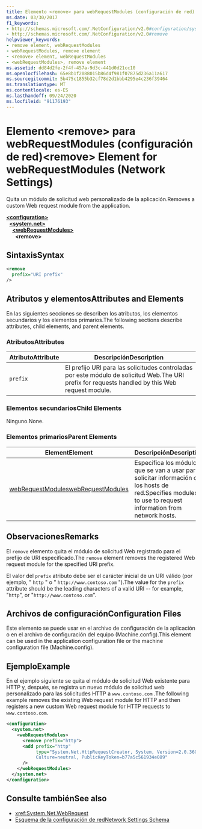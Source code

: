 ```yaml
---
title: Elemento <remove> para webRequestModules (configuración de red)
ms.date: 03/30/2017
f1_keywords:
- http://schemas.microsoft.com/.NetConfiguration/v2.0#configuration/system.net/webRequestModules/remove
- http://schemas.microsoft.com/.NetConfiguration/v2.0#remove
helpviewer_keywords:
- remove element, webRequestModules
- webRequestModules, remove element
- <remove> element, webRequestModules
- <webRequestModules>, remove element
ms.assetid: dd84d2fe-2f4f-457a-9d3c-441d0d21cc10
ms.openlocfilehash: 65e8b1f2088015b86d4f981f07875d236a11a617
ms.sourcegitcommit: 5b475c1855b32cf78d2d1bbb4295e4c236f39464
ms.translationtype: MT
ms.contentlocale: es-ES
ms.lasthandoff: 09/24/2020
ms.locfileid: "91176193"
---
```

# <a name="remove-element-for-webrequestmodules-network-settings"></a><span data-ttu-id="1abaf-102">Elemento \<remove> para webRequestModules (configuración de red)</span><span class="sxs-lookup"><span data-stu-id="1abaf-102">\<remove> Element for webRequestModules (Network Settings)</span></span>

<span data-ttu-id="1abaf-103">Quita un módulo de solicitud web personalizado de la aplicación.</span><span class="sxs-lookup"><span data-stu-id="1abaf-103">Removes a custom Web request module from the application.</span></span>  
  
[**\<configuration>**](../configuration-element.md)\
&nbsp;&nbsp;[**\<system.net>**](system-net-element-network-settings.md)\
&nbsp;&nbsp;&nbsp;&nbsp;[**\<webRequestModules>**](webrequestmodules-element-network-settings.md)\
&nbsp;&nbsp;&nbsp;&nbsp;&nbsp;&nbsp;**\<remove>**
  
## <a name="syntax"></a><span data-ttu-id="1abaf-104">Sintaxis</span><span class="sxs-lookup"><span data-stu-id="1abaf-104">Syntax</span></span>  
  
```xml  
<remove
  prefix="URI prefix"
/>  
```  
  
## <a name="attributes-and-elements"></a><span data-ttu-id="1abaf-105">Atributos y elementos</span><span class="sxs-lookup"><span data-stu-id="1abaf-105">Attributes and Elements</span></span>  

 <span data-ttu-id="1abaf-106">En las siguientes secciones se describen los atributos, los elementos secundarios y los elementos primarios.</span><span class="sxs-lookup"><span data-stu-id="1abaf-106">The following sections describe attributes, child elements, and parent elements.</span></span>  
  
### <a name="attributes"></a><span data-ttu-id="1abaf-107">Atributos</span><span class="sxs-lookup"><span data-stu-id="1abaf-107">Attributes</span></span>  
  
|<span data-ttu-id="1abaf-108">**Atributo**</span><span class="sxs-lookup"><span data-stu-id="1abaf-108">**Attribute**</span></span>|<span data-ttu-id="1abaf-109">**Descripción**</span><span class="sxs-lookup"><span data-stu-id="1abaf-109">**Description**</span></span>|  
|-------------------|---------------------|  
|`prefix`|<span data-ttu-id="1abaf-110">El prefijo URI para las solicitudes controladas por este módulo de solicitud Web.</span><span class="sxs-lookup"><span data-stu-id="1abaf-110">The URI prefix for requests handled by this Web request module.</span></span>|  
  
### <a name="child-elements"></a><span data-ttu-id="1abaf-111">Elementos secundarios</span><span class="sxs-lookup"><span data-stu-id="1abaf-111">Child Elements</span></span>  

 <span data-ttu-id="1abaf-112">Ninguno.</span><span class="sxs-lookup"><span data-stu-id="1abaf-112">None.</span></span>  
  
### <a name="parent-elements"></a><span data-ttu-id="1abaf-113">Elementos primarios</span><span class="sxs-lookup"><span data-stu-id="1abaf-113">Parent Elements</span></span>  
  
|<span data-ttu-id="1abaf-114">**Element**</span><span class="sxs-lookup"><span data-stu-id="1abaf-114">**Element**</span></span>|<span data-ttu-id="1abaf-115">**Descripción**</span><span class="sxs-lookup"><span data-stu-id="1abaf-115">**Description**</span></span>|  
|-----------------|---------------------|  
|[<span data-ttu-id="1abaf-116">webRequestModules</span><span class="sxs-lookup"><span data-stu-id="1abaf-116">webRequestModules</span></span>](webrequestmodules-element-network-settings.md)|<span data-ttu-id="1abaf-117">Especifica los módulos que se van a usar para solicitar información de los hosts de red.</span><span class="sxs-lookup"><span data-stu-id="1abaf-117">Specifies modules to use to request information from network hosts.</span></span>|  
  
## <a name="remarks"></a><span data-ttu-id="1abaf-118">Observaciones</span><span class="sxs-lookup"><span data-stu-id="1abaf-118">Remarks</span></span>  

 <span data-ttu-id="1abaf-119">El `remove` elemento quita el módulo de solicitud Web registrado para el prefijo de URI especificado.</span><span class="sxs-lookup"><span data-stu-id="1abaf-119">The `remove` element removes the registered Web request module for the specified URI prefix.</span></span>  
  
 <span data-ttu-id="1abaf-120">El valor del `prefix` atributo debe ser el carácter inicial de un URI válido (por ejemplo, " `http` " o " `http://www.contoso.com` ").</span><span class="sxs-lookup"><span data-stu-id="1abaf-120">The value for the `prefix` attribute should be the leading characters of a valid URI -- for example, "`http`", or "`http://www.contoso.com`".</span></span>  
  
## <a name="configuration-files"></a><span data-ttu-id="1abaf-121">Archivos de configuración</span><span class="sxs-lookup"><span data-stu-id="1abaf-121">Configuration Files</span></span>  

 <span data-ttu-id="1abaf-122">Este elemento se puede usar en el archivo de configuración de la aplicación o en el archivo de configuración del equipo (Machine.config).</span><span class="sxs-lookup"><span data-stu-id="1abaf-122">This element can be used in the application configuration file or the machine configuration file (Machine.config).</span></span>  
  
## <a name="example"></a><span data-ttu-id="1abaf-123">Ejemplo</span><span class="sxs-lookup"><span data-stu-id="1abaf-123">Example</span></span>  

<span data-ttu-id="1abaf-124">En el ejemplo siguiente se quita el módulo de solicitud Web existente para HTTP y, después, se registra un nuevo módulo de solicitud web personalizado para las solicitudes HTTP a `www.contoso.com` .</span><span class="sxs-lookup"><span data-stu-id="1abaf-124">The following example removes the existing Web request module for HTTP and then registers a new custom Web request module for HTTP requests to `www.contoso.com`.</span></span>
  
```xml  
<configuration>  
  <system.net>  
    <webRequestModules>  
      <remove prefix="http">  
      <add prefix="http"  
           type="System.Net.HttpRequestCreator, System, Version=2.0.3600.0,  
           Culture=neutral, PublicKeyToken=b77a5c561934e089"  
      />  
    </webRequestModules>  
  </system.net>  
</configuration>  
```  
  
## <a name="see-also"></a><span data-ttu-id="1abaf-125">Consulte también</span><span class="sxs-lookup"><span data-stu-id="1abaf-125">See also</span></span>

- <xref:System.Net.WebRequest>
- [<span data-ttu-id="1abaf-126">Esquema de la configuración de red</span><span class="sxs-lookup"><span data-stu-id="1abaf-126">Network Settings Schema</span></span>](index.md)
